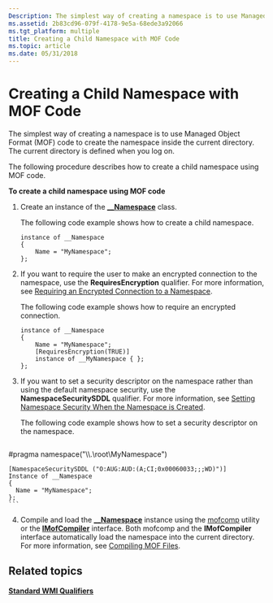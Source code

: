 ```yaml
---
Description: The simplest way of creating a namespace is to use Managed Object Format (MOF) code to create the namespace inside the current directory. The current directory is defined when you log on.
ms.assetid: 2b83cd96-079f-4178-9e5a-68ede3a92066
ms.tgt_platform: multiple
title: Creating a Child Namespace with MOF Code
ms.topic: article
ms.date: 05/31/2018
---
```


# Creating a Child Namespace with MOF Code

The simplest way of creating a namespace is to use Managed Object Format (MOF) code to create the namespace inside the current directory. The current directory is defined when you log on.

The following procedure describes how to create a child namespace using MOF code.

**To create a child namespace using MOF code**

1.  Create an instance of the [**\_\_Namespace**](--namespace.md) class.

    The following code example shows how to create a child namespace.

    ``` syntax
    instance of __Namespace 
    {
        Name = "MyNamespace";
    };
    ```

2.  If you want to require the user to make an encrypted connection to the namespace, use the **RequiresEncryption** qualifier. For more information, see [Requiring an Encrypted Connection to a Namespace](requiring-an-encrypted-connection-to-a-namespace.md).

    The following code example shows how to require an encrypted connection.

    ``` syntax
    instance of __Namespace 
    {
        Name = "MyNamespace";
        [RequiresEncryption(TRUE)] 
        instance of __MyNamespace { };
    };
    ```

3.  If you want to set a security descriptor on the namespace rather than using the default namespace security, use the **NamespaceSecuritySDDL** qualifier. For more information, see [Setting Namespace Security When the Namespace is Created](setting-namespace-security-when-the-namespace-is-created.md).

    The following code example shows how to set a security descriptor on the namespace.

    ``` syntax
#pragma namespace("\\\\.\\root\\MyNamespace")

    [NamespaceSecuritySDDL ("O:AUG:AUD:(A;CI;0x00060033;;;WD)")]
    Instance of __Namespace
    {
      Name = "MyNamespace";
    };
    ```

4.  Compile and load the [**\_\_Namespace**](--namespace.md) instance using the [mofcomp](mofcomp.md) utility or the [**IMofCompiler**](/windows/desktop/api/Wbemcli/nn-wbemcli-imofcompiler) interface. Both mofcomp and the **IMofCompiler** interface automatically load the namespace into the current directory. For more information, see [Compiling MOF Files](compiling-mof-files.md).

## Related topics

<dl> <dt>

[**Standard WMI Qualifiers**](standard-wmi-qualifiers.md)
</dt> </dl>

 

 



